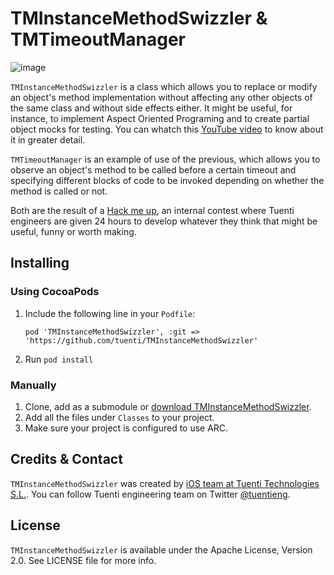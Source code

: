 # TMInstanceMethodSwizzler & TMTimeoutManager

![image](https://travis-ci.org/jplana/TMInstanceMethodSwizzler.svg?branch=add-travis-ci-testing-configuration)

`TMInstanceMethodSwizzler` is a class which allows you to replace or modify an object's method implementation without affecting any other objects of the same class and without side effects either. It might be useful, for instance, to implement Aspect Oriented Programing and to create partial object mocks for testing. You can whatch this [YouTube video](http://www.youtube.com/watch?v=VS9gWhZUpVg) to know about it in greater detail.

`TMTimeoutManager` is an example of use of the previous, which allows you to observe an object's method to be called before a certain timeout and specifying different blocks of code to be invoked depending on whether the method is called or not.

Both are the result of a [Hack me up](http://www.youtube.com/watch?v=IH9m1gt9AHg), an internal contest where Tuenti engineers are given 24 hours to develop whatever they think that might be useful, funny or worth making.

## Installing

### Using CocoaPods

1. Include the following line in your `Podfile`:
   ```
   pod 'TMInstanceMethodSwizzler', :git => 'https://github.com/tuenti/TMInstanceMethodSwizzler'
   ```
2. Run `pod install`

### Manually

1. Clone, add as a submodule or [download TMInstanceMethodSwizzler](https://github.com/tuenti/TMInstanceMethodSwizzler/zipball/master).
2. Add all the files under `Classes` to your project.
3. Make sure your project is configured to use ARC.

## Credits & Contact

`TMInstanceMethodSwizzler` was created by [iOS team at Tuenti Technologies S.L.](http://github.com/tuenti).
You can follow Tuenti engineering team on Twitter [@tuentieng](http://twitter.com/tuentieng).

## License

`TMInstanceMethodSwizzler` is available under the Apache License, Version 2.0. See LICENSE file for more info.
